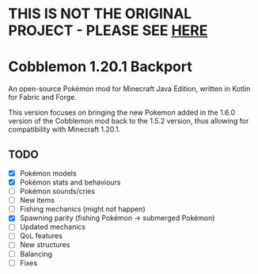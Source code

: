 # THIS IS NOT THE ORIGINAL PROJECT - PLEASE SEE [HERE](https://gitlab.com/cable-mc/cobblemon)

# Cobblemon 1.20.1 Backport

An open-source Pokémon mod for Minecraft Java Edition, written in Kotlin for Fabric and Forge. 

This version focuses on bringing the new Pokemon added in the 1.6.0 version of the Cobblemon mod back to the 1.5.2 version, thus allowing for compatibility with Minecraft 1.20.1.

## TODO

- [x] Pokémon models
- [x] Pokémon stats and behaviours
- [ ] Pokémon sounds/cries
- [ ] New items
- [ ] Fishing mechanics (might not happen)
- [x] Spawning parity (fishing Pokémon -> submerged Pokémon)
- [ ] Updated mechanics
- [ ] QoL features
- [ ] New structures
- [ ] Balancing
- [ ] Fixes

